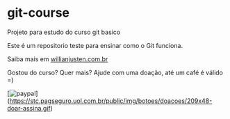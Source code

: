 # git-course
Projeto para estudo do curso git basico

Este é um repositorio teste para ensinar como o Git funciona.

Saiba mais em [willianjusten.com.br](http://willianjusten.com.br)

Gostou do curso? Quer mais? Ajude com uma doação, até um café é válido =)

[![paypal](https://stc.pagseguro.uol.com.br/public/img/botoes/doacoes/209x48-doar-assina.gif)]
(https://stc.pagseguro.uol.com.br/public/img/botoes/doacoes/209x48-doar-assina.gif)
